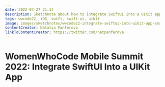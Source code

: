 ```yaml
---
date: 2022-07-27 21:14
description: Sketchnote about how to integrate SwiftUI into a UIKit app
tags: wwcode22, iOS, swift, swift-ui, uikit
image: images/sketchnotes/wwcode22-integrate-swiftui-into-uikit-app-small.jpg
contentCreator: Natalia Panferova
linkToContentCreator: https://twitter.com/natpanferova
---
```


# WomenWhoCode Mobile Summit 2022: Integrate SwiftUI Into a UIKit App
